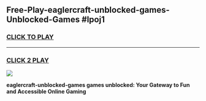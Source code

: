 
## Free-Play-eaglercraft-unblocked-games-Unblocked-Games #lpoj1
<h3>
<a href="https://news.freeplayer.one?title=eaglercraft-unblocked-games&ref=8M">CLICK TO PLAY</a></h3>
<hr>

<h3>
<a href="https://news.freeplayer.one?title=eaglercraft-unblocked-games&ref=8M">CLICK 2 PLAY</a>
  
</h3>

<a href="https://news.freeplayer.one?title=eaglercraft-unblocked-games&ref=8M"><img src="https://clearcache.store/games.png"></a>


**eaglercraft-unblocked-games games unblocked: Your Gateway to Fun and Accessible Online Gaming**
